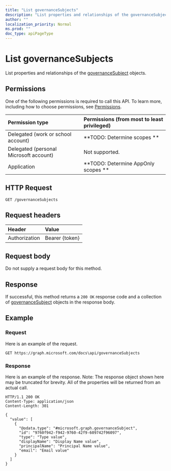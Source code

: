 ```yaml
---
title: "List governanceSubjects"
description: "List properties and relationships of the governanceSubject objects."
author: ""
localization_priority: Normal
ms.prod: ""
doc_type: apiPageType
---
```


# List governanceSubjects

List properties and relationships of the [governanceSubject](../resources/governancesubject.md) objects.

## Permissions
One of the following permissions is required to call this API. To learn more, including how to choose permissions, see [Permissions](/concepts/permissions-reference.md).

|Permission type|Permissions (from most to least privileged)|
|:---|:---|
|Delegated (work or school account)|**TODO: Determine scopes **|
|Delegated (personal Microsoft account)|Not supported.|
|Application|**TODO: Determine AppOnly scopes **|

## HTTP Request
<!-- {
  "blockType": "ignored"
}
-->
``` http
GET /governanceSubjects
```

## Request headers
|Header|Value|
|:---|:---|
|Authorization|Bearer {token}|

## Request body
Do not supply a request body for this method.

## Response
If successful, this method returns a `200 OK` response code and a collection of [governanceSubject](../resources/governancesubject.md) objects in the response body.

## Example

### Request
Here is an example of the request.
<!-- {
  "blockType": "request",
  "name": "get_governancesubject"
}
-->
``` http
GET https://graph.microsoft.com/docs\api/governanceSubjects
```

### Response
Here is an example of the response. Note: The response object shown here may be truncated for brevity. All of the properties will be returned from an actual call.
<!-- {
  "blockType": "response",
  "truncated": true,
  "@odata.type": "collection(microsoft.graph.governancesubject)"
}
-->
``` http
HTTP/1.1 200 OK
Content-Type: application/json
Content-Length: 301

{
  "value": [
    {
      "@odata.type": "#microsoft.graph.governanceSubject",
      "id": "9760f942-f942-9760-42f9-609742f96097",
      "type": "Type value",
      "displayName": "Display Name value",
      "principalName": "Principal Name value",
      "email": "Email value"
    }
  ]
}
```

